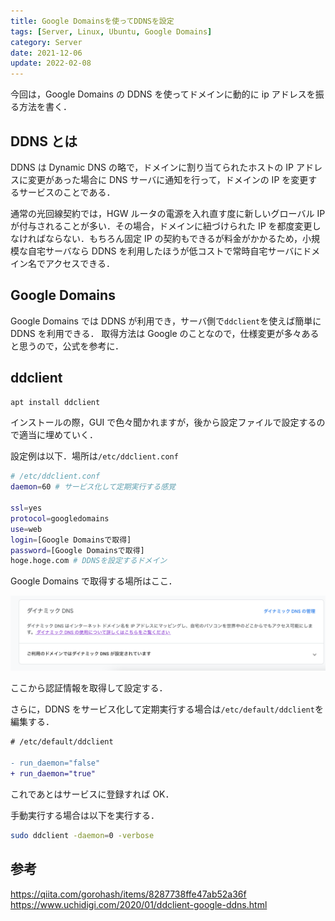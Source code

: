```yaml
---
title: Google Domainsを使ってDDNSを設定
tags: [Server, Linux, Ubuntu, Google Domains]
category: Server
date: 2021-12-06
update: 2022-02-08
---
```


今回は，Google Domains の DDNS を使ってドメインに動的に ip アドレスを振る方法を書く．

## DDNS とは

DDNS は Dynamic DNS の略で，ドメインに割り当てられたホストの IP アドレスに変更があった場合に DNS サーバに通知を行って，ドメインの IP を変更するサービスのことである．

通常の光回線契約では，HGW ルータの電源を入れ直す度に新しいグローバル IP が付与されることが多い．その場合，ドメインに紐づけられた IP を都度変更しなければならない．もちろん固定 IP の契約もできるが料金がかかるため，小規模な自宅サーバなら DDNS を利用したほうが低コストで常時自宅サーバにドメイン名でアクセスできる．

## Google Domains

Google Domains では DDNS が利用でき，サーバ側で`ddclient`を使えば簡単に DDNS を利用できる．
取得方法は Google のことなので，仕様変更が多々あると思うので，公式を参考に．

## ddclient

```bash
apt install ddclient
```

インストールの際，GUI で色々聞かれますが，後から設定ファイルで設定するので適当に埋めていく．

設定例は以下．場所は`/etc/ddclient.conf`

```bash
# /etc/ddclient.conf
daemon=60 # サービス化して定期実行する感覚

ssl=yes
protocol=googledomains
use=web
login=[Google Domainsで取得]
password=[Google Domainsで取得]
hoge.hoge.com # DDNSを設定するドメイン
```

Google Domains で取得する場所はここ．

![images](./images/ddns.png)

ここから認証情報を取得して設定する．

さらに，DDNS をサービス化して定期実行する場合は`/etc/default/ddclient`を編集する．

```diff
# /etc/default/ddclient

- run_daemon="false"
+ run_daemon="true"

```

これであとはサービスに登録すれば OK．

手動実行する場合は以下を実行する．

```bash
sudo ddclient -daemon=0 -verbose
```

## 参考

<https://qiita.com/gorohash/items/8287738ffe47ab52a36f>
<https://www.uchidigi.com/2020/01/ddclient-google-ddns.html>
